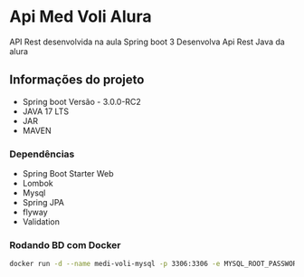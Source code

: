 # Api Med Voli Alura
API Rest desenvolvida na aula Spring boot 3 Desenvolva Api Rest Java da alura


## Informações do projeto
* Spring boot Versão - 3.0.0-RC2
* JAVA 17 LTS
* JAR
* MAVEN

### Dependências
* Spring Boot Starter Web
* Lombok
* Mysql
* Spring JPA
* flyway
* Validation

### Rodando BD com Docker
```bash
docker run -d --name medi-voli-mysql -p 3306:3306 -e MYSQL_ROOT_PASSWORD=root -e MYSQL_DATABASE=vollmed_api -e MYSQL_USER=test -e MYSQL_PASSWORD=test mysql:latest
```